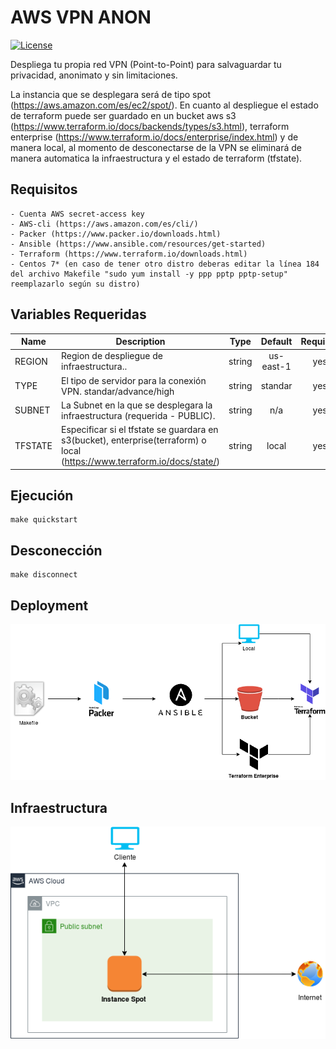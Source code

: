 # AWS VPN ANON
[![License](https://img.shields.io/badge/License-Apache%202.0-blue.svg)](https://opensource.org/licenses/Apache-2.0)

Despliega tu propia red VPN (Point-to-Point) para salvaguardar tu privacidad, anonimato y sin limitaciones.

La instancia que se desplegara será de tipo spot (https://aws.amazon.com/es/ec2/spot/). En cuanto al despliegue el estado de terraform puede ser guardado en un bucket aws s3 (https://www.terraform.io/docs/backends/types/s3.html), terraform enterprise (https://www.terraform.io/docs/enterprise/index.html) y de manera local, al momento de desconectarse de la VPN se eliminará de manera automatica la infraestructura y el estado de terraform (tfstate).

## Requisitos
    - Cuenta AWS secret-access key
    - AWS-cli (https://aws.amazon.com/es/cli/)
    - Packer (https://www.packer.io/downloads.html)
    - Ansible (https://www.ansible.com/resources/get-started)
    - Terraform (https://www.terraform.io/downloads.html)
    - Centos 7* (en caso de tener otro distro deberas editar la línea 184 del archivo Makefile "sudo yum install -y ppp pptp pptp-setup" reemplazarlo según su distro)

## Variables Requeridas
| Name | Description | Type | Default | Required |
|------|-------------|:----:|:-----:|:-----:|
| REGION | Region de despliegue de infraestructura.. | string | us-east-1 | yes |
| TYPE | El tipo de servidor para la conexión VPN. standar/advance/high | string | standar | yes |
| SUBNET | La Subnet en la que se desplegara la infraestructura (requerida - PUBLIC). | string | n/a | yes |
| TFSTATE | Especificar si el tfstate se guardara en s3(bucket), enterprise(terraform) o local (https://www.terraform.io/docs/state/) | string | local | yes |

## Ejecución
```hcl
make quickstart
```

## Desconección
```hcl
make disconnect 
```

## Deployment
![picture](imgs/deploy.png)

## Infraestructura
![picture](imgs/infraestructura.png)